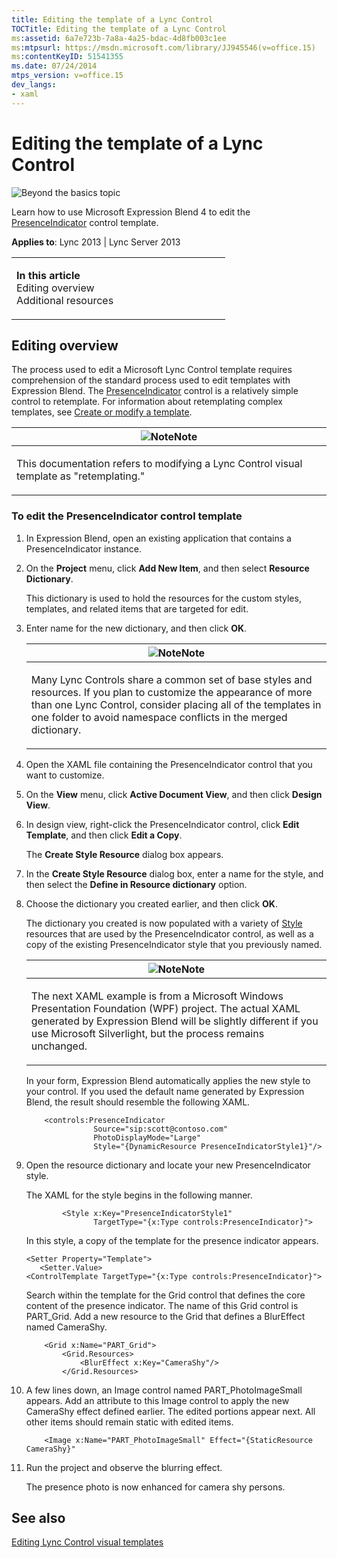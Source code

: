 ```yaml
---
title: Editing the template of a Lync Control
TOCTitle: Editing the template of a Lync Control
ms:assetid: 6a7e723b-7a8a-4a25-bdac-4d8fb003c1ee
ms:mtpsurl: https://msdn.microsoft.com/library/JJ945546(v=office.15)
ms:contentKeyID: 51541355
ms.date: 07/24/2014
mtps_version: v=office.15
dev_langs:
- xaml
---
```


# Editing the template of a Lync Control

![Beyond the basics topic](images/JJ937254.mod_icon_beyondbasics_long(Office.15).png "Beyond the basics topic")

Learn how to use Microsoft Expression Blend 4 to edit the [PresenceIndicator](https://msdn.microsoft.com/library/hh345947\(v=office.15\)) control template.



**Applies to**: Lync 2013 | Lync Server 2013

<table>
<colgroup>
<col style="width: 50%" />
<col style="width: 50%" />
</colgroup>
<tbody>
<tr class="odd">
<td><p><strong>In this article</strong><br />
Editing overview<br />
Additional resources</p></td>
<td><p></p></td>
</tr>
</tbody>
</table>

## Editing overview

The process used to edit a Microsoft Lync Control template requires comprehension of the standard process used to edit templates with Expression Blend. The [PresenceIndicator](https://msdn.microsoft.com/library/hh345947\(v=office.15\)) control is a relatively simple control to retemplate. For information about retemplating complex templates, see [Create or modify a template](http://msdn.microsoft.com/library/cc294908\(v=expression.40\).aspx).

<table>
<colgroup>
<col style="width: 100%" />
</colgroup>
<thead>
<tr class="header">
<th><img src="images/JJ933112.alert_note(Office.15).gif" title="Note" alt="Note" /><strong>Note</strong></th>
</tr>
</thead>
<tbody>
<tr class="odd">
<td><p>This documentation refers to modifying a Lync Control visual template as &quot;retemplating.&quot;</p></td>
</tr>
</tbody>
</table>

### To edit the PresenceIndicator control template

1.  In Expression Blend, open an existing application that contains a PresenceIndicator instance.

2.  On the **Project** menu, click **Add New Item**, and then select **Resource Dictionary**.
    
    This dictionary is used to hold the resources for the custom styles, templates, and related items that are targeted for edit.

3.  Enter name for the new dictionary, and then click **OK**.
    
    <table>
    <colgroup>
    <col style="width: 100%" />
    </colgroup>
    <thead>
    <tr class="header">
    <th><img src="images/JJ933112.alert_note(Office.15).gif" title="Note" alt="Note" /><strong>Note</strong></th>
    </tr>
    </thead>
    <tbody>
    <tr class="odd">
    <td><p>Many Lync Controls share a common set of base styles and resources. If you plan to customize the appearance of more than one Lync Control, consider placing all of the templates in one folder to avoid namespace conflicts in the merged dictionary.</p></td>
    </tr>
    </tbody>
    </table>

4.  Open the XAML file containing the PresenceIndicator control that you want to customize.

5.  On the **View** menu, click **Active Document View**, and then click **Design View**.

6.  In design view, right-click the PresenceIndicator control, click **Edit Template**, and then click **Edit a Copy**.
    
    The **Create Style Resource** dialog box appears.

7.  In the **Create Style Resource** dialog box, enter a name for the style, and then select the **Define in Resource dictionary** option.

8.  Choose the dictionary you created earlier, and then click **OK**.
    
    The dictionary you created is now populated with a variety of [Style](http://msdn2.microsoft.com/library/ms600899) resources that are used by the PresenceIndicator control, as well as a copy of the existing PresenceIndicator style that you previously named.
    
    <table>
    <colgroup>
    <col style="width: 100%" />
    </colgroup>
    <thead>
    <tr class="header">
    <th><img src="images/JJ933112.alert_note(Office.15).gif" title="Note" alt="Note" /><strong>Note</strong></th>
    </tr>
    </thead>
    <tbody>
    <tr class="odd">
    <td><p>The next XAML example is from a Microsoft Windows Presentation Foundation (WPF) project. The actual XAML generated by Expression Blend will be slightly different if you use Microsoft Silverlight, but the process remains unchanged.</p></td>
    </tr>
    </tbody>
    </table>
    
    In your form, Expression Blend automatically applies the new style to your control. If you used the default name generated by Expression Blend, the result should resemble the following XAML.
    
    ```xaml
        <controls:PresenceIndicator 
                   Source="sip:scott@contoso.com" 
                   PhotoDisplayMode="Large" 
                   Style="{DynamicResource PresenceIndicatorStyle1}"/>
    ```

9.  Open the resource dictionary and locate your new PresenceIndicator style.
    
    The XAML for the style begins in the following manner.
    
    ```xaml
            <Style x:Key="PresenceIndicatorStyle1" 
                   TargetType="{x:Type controls:PresenceIndicator}">
    ```
    
    In this style, a copy of the template for the presence indicator appears.
    
    ```xaml
    <Setter Property="Template">
       <Setter.Value>
    <ControlTemplate TargetType="{x:Type controls:PresenceIndicator}">
    ```
    
    Search within the template for the Grid control that defines the core content of the presence indicator. The name of this Grid control is PART\_Grid. Add a new resource to the Grid that defines a BlurEffect named CameraShy.
    
    ```xaml
        <Grid x:Name="PART_Grid">
            <Grid.Resources>
                <BlurEffect x:Key="CameraShy"/>
            </Grid.Resources>
    ```

10. A few lines down, an Image control named PART\_PhotoImageSmall appears. Add an attribute to this Image control to apply the new CameraShy effect defined earlier. The edited portions appear next. All other items should remain static with edited items.
    
    ```xaml
        <Image x:Name="PART_PhotoImageSmall" Effect="{StaticResource CameraShy}"
    ```

11. Run the project and observe the blurring effect.
    
    The presence photo is now enhanced for camera shy persons.

## See also

[Editing Lync Control visual templates](editing-lync-control-visual-templates.md)

